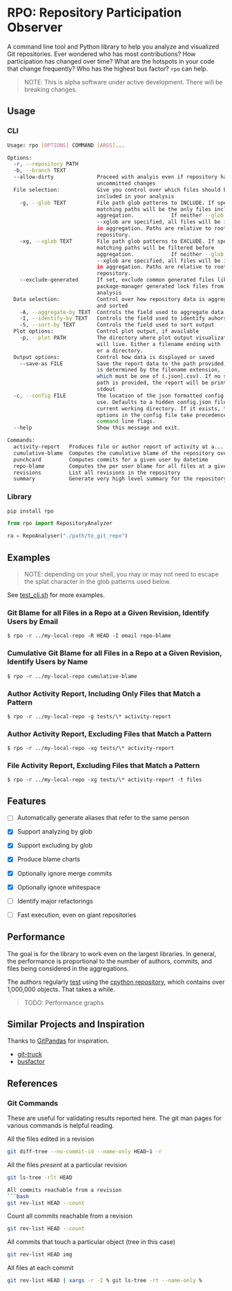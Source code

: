 # RPO: Repository Participation Observer

A command line tool and Python library to help you analyze and visualized Git repositories. Ever wondered who has most contributions? How participation has changed over time? What are the hotspots in your code that change frequently? Who has the highest bus factor? `rpo` can help.

> NOTE: This is alpha software under active development. There will be breaking changes.

## Usage

### CLI

```bash
Usage: rpo [OPTIONS] COMMAND [ARGS]...

Options:
  -r, --repository PATH
  -b, --branch TEXT
  --allow-dirty              Proceed with analyis even if repository has
                             uncommitted changes
  File selection:            Give you control over which files should be
                             included in your analysis
    -g, --glob TEXT          File path glob patterns to INCLUDE. If specified,
                             matching paths will be the only files included in
                             aggregation.            If neither --glob nor
                             --xglob are specified, all files will be included
                             in aggregation. Paths are relative to root of
                             repository.
    -xg, --xglob TEXT        File path glob patterns to EXCLUDE. If specified,
                             matching paths will be filtered before
                             aggregation.            If neither --glob nor
                             --xglob are specified, all files will be included
                             in aggregation. Paths are relative to root of
                             repository.
    --exclude-generated      If set, exclude common generated files like
                             package-manager generated lock files from
                             analysis
  Data selection:            Control over how repository data is aggregated
                             and sorted
    -A, --aggregate-by TEXT  Controls the field used to aggregate data
    -I, --identify-by TEXT   Controls the field used to identify auhors.
    -S, --sort-by TEXT       Controls the field used to sort output
  Plot options:              Control plot output, if available
    -p, --plot PATH          The directory where plot output visualization
                             will live. Either a filename ending with '.png'
                             or a directory.
  Output options:            Control how data is displayed or saved
    --save-as FILE           Save the report data to the path provided; format
                             is determined by the filename extension,
                             which must be one of (.json|.csv). If no save-as
                             path is provided, the report will be printed to
                             stdout
  -c, --config FILE          The location of the json formatted config file to
                             use. Defaults to a hidden config.json file in the
                             current working directory. If it exists, then
                             options in the config file take precedence over
                             command line flags.
  --help                     Show this message and exit.

Commands:
  activity-report   Produces file or author report of activity at a...
  cumulative-blame  Computes the cumulative blame of the repository over...
  punchcard         Computes commits for a given user by datetime
  repo-blame        Computes the per user blame for all files at a given...
  revisions         List all revisions in the repository
  summary           Generate very high level summary for the repository
  ```

### Library

```bash
pip install rpo
```

```python
from rpo import RepositoryAnalyzer

ra = RepoAnalyser("./path/to_git_repo")


```
## Examples

> NOTE: depending on your shell, you may or may not need to escape the splat character in the glob patterns used below.

See [test_cli.sh](./test_cli.sh) for more examples.

### Git Blame for all Files in a Repo at a Given Revision, Identify Users by Email
```
$ rpo -r ../my-local-repo -R HEAD -I email repo-blame
```

### Cumulative Git Blame for all Files in a Repo at a Given Revision, Identify Users by Name
```
$ rpo -r ../my-local-repo cumulative-blame
```

### Author Activity Report, Including Only Files that Match a Pattern
```
$ rpo -r ../my-local-repo -g tests/\* activity-report
```

### Author Activity Report, Excluding Files that Match a Pattern
```
$ rpo -r ../my-local-repo -xg tests/\* activity-report
```

### File Activity Report, Excluding Files that Match a Pattern
```
$ rpo -r ../my-local-repo -xg tests/\* activity-report -t files
```


## Features
- [ ] Automatically generate aliases that refer to the same person
- [x] Support analyzing by glob
- [x] Support excluding by glob
- [x] Produce blame charts
- [x] Optionally ignore merge commits
- [x] Optionally ignore whitespace
- [ ] Identify major refactorings
- [ ] Fast execution, even on giant repositories


## Performance

The goal is for the library to work even on the largest libraries. In general, the performance is proportional to the number of authors, commits, and files being considered in the aggregations.

The authors regularly [test](./tests/integration/test_cpython_repository.py) using the [cpython repository](https://github.com/python/cpython), which contains over 1,000,000 objects. That takes a while.

> TODO: Performance graphs

## Similar Projects and Inspiration

Thanks to [GitPandas](https://github.com/wdm0006/git-pandas) for inspiration.

- [git-truck](https://github.com/git-truck)
- [busfactor](https://github.com/SOM-Research/busfactor)

## References

### Git Commands

These are useful for validating results reported here. The git man pages for various commands is helpful reading.

All the files edited in a revision
```bash
git diff-tree --no-commit-id --name-only HEAD~1 -r
```

All the files _present_ at a particular revision
```bash
git ls-tree -rlt HEAD

All commits reachable from a revision
```bash
git rev-list HEAD --count
```

Count all commits reachable from a revision
```bash
git rev-list HEAD --count
```

All commits that touch a particular object (tree in this case)
```bash
git rev-list HEAD img
```

All files at each commit
```bash
git rev-list HEAD | xargs -r -I % git ls-tree -rt --name-only %
```
